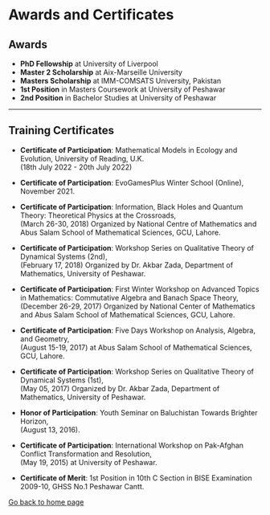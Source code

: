 # Awards and Certificates

## Awards

- **PhD Fellowship** at University of Liverpool
- **Master 2 Scholarship** at Aix-Marseille University
- **Masters Scholarship** at IMM-COMSATS University, Pakistan
- **1st Position** in Masters Coursework at University of Peshawar
- **2nd Position** in Bachelor Studies at University of Peshawar

---

## Training Certificates

- **Certificate of Participation**: Mathematical Models in Ecology and Evolution, University of Reading, U.K.  
  (18th July 2022 - 20th July 2022)

- **Certificate of Participation**: EvoGamesPlus Winter School (Online), November 2021.

- **Certificate of Participation**: Information, Black Holes and Quantum Theory: Theoretical Physics at the Crossroads,  
  (March 26-30, 2018) Organized by National Centre of Mathematics and Abus Salam School of Mathematical Sciences, GCU, Lahore.

- **Certificate of Participation**: Workshop Series on Qualitative Theory of Dynamical Systems (2nd),  
  (February 17, 2018) Organized by Dr. Akbar Zada, Department of Mathematics, University of Peshawar.

- **Certificate of Participation**: First Winter Workshop on Advanced Topics in Mathematics: Commutative Algebra and Banach Space Theory,  
  (December 26-29, 2017) Organized by National Center of Mathematics and Abus Salam School of Mathematical Sciences, GCU, Lahore.

- **Certificate of Participation**: Five Days Workshop on Analysis, Algebra, and Geometry,  
  (August 15-19, 2017) at Abus Salam School of Mathematical Sciences, GCU, Lahore.

- **Certificate of Participation**: Workshop Series on Qualitative Theory of Dynamical Systems (1st),  
  (May 05, 2017) Organized by Dr. Akbar Zada, Department of Mathematics, University of Peshawar.

- **Honor of Participation**: Youth Seminar on Baluchistan Towards Brighter Horizon,  
  (August 13, 2016).

- **Certificate of Participation**: International Workshop on Pak-Afghan Conflict Transformation and Resolution,  
  (May 19, 2015) at University of Peshawar.

- **Certificate of Merit**: 1st Position in 10th C Section in BISE Examination 2009-10, GHSS No.1 Peshawar Cantt.

[Go back to home page](home.md)
